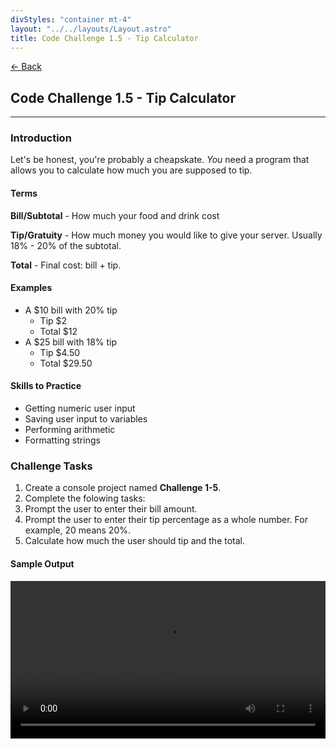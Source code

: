 ```yaml
---
divStyles: "container mt-4"
layout: "../../layouts/Layout.astro"
title: Code Challenge 1.5 - Tip Calculator
---
```


[← Back](/code-challenges/)

## Code Challenge 1.5 - Tip Calculator

---

### Introduction

Let's be honest, you're probably a cheapskate. _You_ need a program that allows you to calculate how much you are supposed to tip.

#### Terms

**Bill/Subtotal** - How much your food and drink cost

**Tip/Gratuity** - How much money you would like to give your server. Usually 18% - 20% of the subtotal.

**Total** - Final cost: bill + tip.

#### Examples

- A $10 bill with 20% tip
  - Tip $2
  - Total $12
- A $25 bill with 18% tip
  - Tip $4.50
  - Total $29.50

#### Skills to Practice

- Getting numeric user input
- Saving user input to variables
- Performing arithmetic
- Formatting strings

### Challenge Tasks

1. Create a console project named **Challenge 1-5**.
2. Complete the folowing tasks:
  1. Prompt the user to enter their bill amount.
  2. Prompt the user to enter their tip percentage as a whole number. For example, 20 means 20%.
  3. Calculate how much the user should tip and the total.

#### Sample Output

<div class="row">
    <div class="col-sm-12 col-xl-10 offset-xl-1">
        <video src="/courses/code-challenges/code-challenge-1-5-sample.mp4" autoplay loop width="100%"></video>
    </div>
</div>
